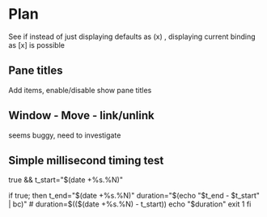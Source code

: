 # Plan

See if instead of just displaying defaults as (x) , displaying current binding as [x] is possible

## Pane titles

Add items, enable/disable show pane titles

## Window - Move - link/unlink

seems buggy, need to investigate

## Simple millisecond timing test

true && t_start="$(date +%s.%N)"

if true; then
    t_end="$(date +%s.%N)"
    duration="$(echo "$t_end - $t_start" | bc)"
    # duration=$(($(date +%s.%N) - t_start))
    echo "$duration"
    exit 1
fi
